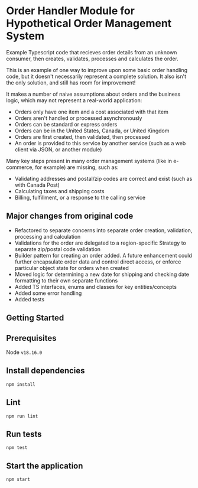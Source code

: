 # Order Handler Module for Hypothetical Order Management System

Example Typescript code that recieves order details from an unknown consumer, then creates, validates, processes and calculates the order.

This is an example of one way to improve upon some basic order handling code, but it doesn't necessarily represent a complete solution. It also isn't the only solution, and still has room for improvement!

It makes a number of naive assumptions about orders and the business logic, which may not represent a real-world application:
 - Orders only have one item and a cost associated with that item
 - Orders aren't handled or processed asynchronously
 - Orders can be standard or express orders
 - Orders can be in the United States, Canada, or United Kingdom
 - Orders are first created, then validated, then processed
 - An order is provided to this service by another service (such as a web client via JSON, or another module)

Many key steps present in many order management systems (like in e-commerce, for example) are missing, such as:
 - Validating addresses and postal/zip codes are correct and exist (such as with Canada Post)
 - Calculating taxes and shipping costs
 - Billing, fulfillment, or a response to the calling service

## Major changes from original code
- Refactored to separate concerns into separate order creation, validation, processing and calculation
- Validations for the order are delegated to a region-specific Strategy to separate zip/postal code validation
- Builder pattern for creating an order added. A future enhancement could further encapsulate order data and control direct access, or enforce particular object state for orders when created
- Moved logic for determining a new date for shipping and checking date formatting to their own separate functions
- Added TS interfaces, enums and classes for key entities/concepts
- Added some error handling
- Added tests

## Getting Started

## Prerequisites
Node `v18.16.0`

## Install dependencies
`npm install`

## Lint
`npm run lint`

## Run tests
`npm test`

## Start the application
`npm start`
